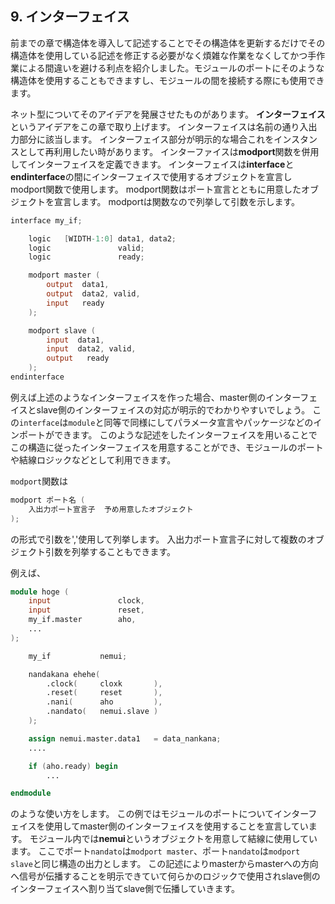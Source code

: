 ## 9. インターフェイス

前までの章で構造体を導入して記述することでその構造体を更新するだけでその構造体を使用している記述を修正する必要がなく煩雑な作業をなくしてかつ手作業による間違いを避ける利点を紹介しました。モジュールのポートにそのような構造体を使用することもできますし、モジュールの間を接続する際にも使用できます。

ネット型についてそのアイデアを発展させたものがあります。
**インターフェイス**というアイデアをこの章で取り上げます。
インターフェイスは名前の通り入出力部分に該当します。
インターフェイス部分が明示的な場合これをインスタンスとして再利用したい時があります。
インターファイスは**modport**関数を併用してインターフェイスを定義できます。
インターフェイスは**interface**と**endinterface**の間にインターフェイスで使用するオブジェクトを宣言しmodport関数で使用します。
modport関数はポート宣言とともに用意したオブジェクトを宣言します。
modportは関数なので列挙して引数を示します。

```verilog
interface my_if;

    logic   [WIDTH-1:0] data1, data2;
    logic               valid;
    logic               ready;

    modport master (
        output  data1,
        output  data2, valid,
        input   ready
    );

    modport slave (
        input  data1,
        input  data2, valid,
        output   ready
    );
endinterface
```

例えば上述のようなインターフェイスを作った場合、master側のインターフェイスとslave側のインターフェイスの対応が明示的でわかりやすいでしょう。
この```interface```は```module```と同等で同様にしてパラメータ宣言やパッケージなどのインポートができます。
このような記述をしたインターフェイスを用いることでこの構造に従ったインターフェイスを用意することができ、モジュールのポートや結線ロジックなどとして利用できます。

```modport```関数は
```verilog
modport ポート名 (
    入出力ポート宣言子  予め用意したオブジェクト
);
```
の形式で引数を','使用して列挙します。
入出力ポート宣言子に対して複数のオブジェクト引数を列挙することもできます。

例えば、

```verilog
module hoge (
    input               clock,
    input               reset,
    my_if.master        aho,
    ...
);

    my_if           nemui;

    nandakana ehehe(
        .clock(     cloxk       ),
        .reset(     reset       ),
        .nani(      aho         ),
        .nandato(   nemui.slave )
    );

    assign nemui.master.data1   = data_nankana;
    .... 

    if (aho.ready) begin
        ...

endmodule
```

のような使い方をします。
この例ではモジュールのポートについてインターフェイスを使用してmaster側のインターフェイスを使用することを宣言しています。
モジュール内では**nemui**というオブジェクトを用意して結線に使用しています。
ここでポート```nandato```は```modport master```、ポート```nandato```は```modport slave```と同じ構造の出力とします。
この記述によりmasterからmasterへの方向へ信号が伝播することを明示できていて何らかのロジックで使用されslave側のインターフェイスへ割り当てslave側で伝播していきます。
